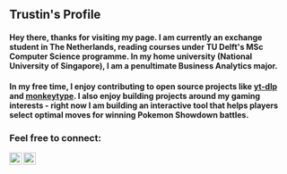 ## Trustin's Profile

#### Hey there, thanks for visiting my page. I am currently an exchange student in The Netherlands, reading courses under TU Delft's MSc Computer Science programme. In my home university (National University of Singapore), I am a penultimate Business Analytics major.

#### In my free time, I enjoy contributing to open source projects like [yt-dlp](https://github.com/yt-dlp/yt-dlp) and [monkeytype](https://github.com/monkeytypegame/monkeytype). I also enjoy building projects around my gaming interests - right now I am building an interactive tool that helps players select optimal moves for winning Pokemon Showdown battles.

### Feel free to connect:

[<img align="left" width="22px" src="https://github.com/gauravghongde/social-icons/blob/master/SVG/Color/WWW.svg" />][website]
[<img align="left" width="22px" src="https://github.com/gauravghongde/social-icons/blob/master/SVG/Color/LinkedIN.svg" />][linkedin]
<br />

[website]: https://trwstin.github.io
[linkedin]: https://linkedin.com/in/trwstin
